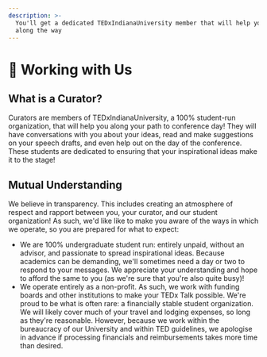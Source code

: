 ```yaml
---
description: >-
  You'll get a dedicated TEDxIndianaUniversity member that will help you all
  along the way
---
```


# 🤘 Working with Us

## What is a Curator?

Curators are members of TEDxIndianaUniversity, a 100% student-run organization, that will help you along your path to conference day! They will have conversations with you about your ideas, read and make suggestions on your speech drafts, and even help out on the day of the conference. These students are dedicated to ensuring that your inspirational ideas make it to the stage!&#x20;

## Mutual Understanding

We believe in transparency. This includes creating an atmosphere of respect and rapport between you, your curator, and our student organization! As such, we'd like like to make you aware of the ways in which we operate, so you are prepared for what to expect:

* We are 100% undergraduate student run: entirely unpaid, without an advisor, and passionate to spread inspirational ideas. Because academics can be demanding, we'll sometimes need a day or two to respond to your messages. We appreciate your understanding and hope to afford the same to you (as we're sure that you're also quite busy)!
* We operate entirely as a non-profit. As such, we work with funding boards and other institutions to make your TEDx Talk possible. We're proud to be what is often rare: a financially stable student organization. We will likely cover much of your travel and lodging expenses, so long as they're reasonable. However, because we work within the bureaucracy of our University and within TED guidelines, we apologise in advance if processing financials and reimbursements takes more time than desired.

